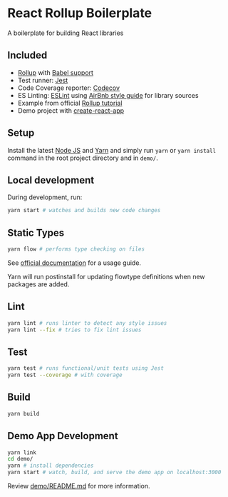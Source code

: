 # React Rollup Boilerplate

A boilerplate for building React libraries

## Included

- [Rollup](https://rollupjs.org/) with [Babel support](https://github.com/rollup/rollup-plugin-babel)
- Test runner: [Jest](https://facebook.github.io/jest/)
- Code Coverage reporter: [Codecov](https://codecov.io/)
- ES Linting: [ESLint](http://eslint.org/) using [AirBnb style guide](https://github.com/airbnb/javascript) for library sources
- Example from official [Rollup tutorial](https://rollupjs.org/#creating-your-first-bundle)
- Demo project with [create-react-app](https://github.com/facebookincubator/create-react-app)

## Setup

Install the latest [Node JS](https://nodejs.org/) and [Yarn](https://yarnpkg.com) and simply run ```yarn``` or ```yarn install``` command in the root project directory and in ```demo/```.

## Local development

During development, run:
```sh
yarn start # watches and builds new code changes
```

## Static Types

```sh
yarn flow # performs type checking on files
```

See [official documentation](https://flow.org/) for a usage guide.

Yarn will run postinstall for updating flowtype definitions when new packages are added.

## Lint

```sh
yarn lint # runs linter to detect any style issues
yarn lint --fix # tries to fix lint issues
```

## Test

```sh
yarn test # runs functional/unit tests using Jest
yarn test --coverage # with coverage
```

## Build

```sh
yarn build
```

## Demo App Development

```sh
yarn link
cd demo/
yarn # install dependencies
yarn start # watch, build, and serve the demo app on localhost:3000
```

Review [demo/README.md](demo/README.md) for more information.